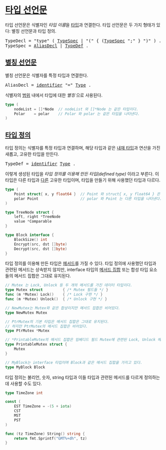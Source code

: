 # [타입 선언문](#type-declarations)

타입 선언문은 식별자인 *타입 이름*을 <a href="#Types">타입</a>과 연결한다. 타입 선언문은 두 가지 형태가 있다: 별칭 선언문과 타입 정의.

<pre>
<a id="TypeDecl">TypeDecl</a> = "type" ( <a href="#TypeSpec">TypeSpec</a> | "(" { (<a href="#TypeSpec">TypeSpec</a> ";" } ")" ) .
<a id="TypeSpec">TypeSpec</a> = <a href="#AliasDecl">AliasDecl</a> | <a href="#TypeDef">TypeDef</a> .
</pre>

## [별칭 선언문](#alias-declarations)

별칭 선언문은 식별자를 특정 타입과 연결한다.

<pre>
<a id="AliasDecl">AliasDecl</a> = <a href="/Lexical%20elements/identifiers.html#identifier">identifier</a> "=" <a href="#Type">Type</a> .
</pre>

식별자의 [범위](/Declarations%20and%20scope/) 내에서 타입에 대한 *별칭* 으로 사용된다.

```go
type (
    nodeList = []*Node  // nodeList 와 []*Node 는 같은 타입이다.
    Polar    = polar    // Polar 와 polar 는 같은 타입을 나타낸다.
)
```

## [타입 정의](#type-definitions)

타입 정의는 식별자를 특정 타입과 연결하며, 해당 타입과 같은 [내재 타입](/Types/)과 연산을 가진 새롭고, 고유한 타입을 만든다. 

<pre>
<a id="TypeDef">TypeDef</a> = <a href="/Lexical%20elements/identifiers.html#identifier">identifier</a> <a href="/Types/#Type">Type</a> .
</pre>

이렇게 생성된 타입을 *타입 정의를 이용해 만든 타입(defined type)* 이라고 부른다. 이 타입은 다른 타입과 [다른](Properties%20of%20types%20and%20values/type_identity.html) 고유한 타입이며, 타입을 만들기 위해 사용했던 타입과 다르다.

```go
type (
    Point struct{ x, y float64 }  // Point 와 struct{ x, y float64 } 은 다른 타입이다.
    polar Point                   // polar 와 Point 는 다른 타입을 나타낸다.
)

type TreeNode struct {
    left, right *TreeNode
    value *Comparable
}

type Block interface {
    BlockSize() int
    Encrypt(src, dst []byte)
    Decrypt(src, dst []byte)
}
```
타입 정의를 이용해 만든 타입은 [메서드](/Declarations%20and%20scope/method_declarations.html)를 가질 수 있다. 타입 정의에 사용했던 타입과 관련된 메서드는 상속받지 않지만, interface 타입의 [메서드 집합](/Types/method_sets.html) 또는 합성 타입 요소들의 메서드 집합은 그대로 유지된다.

```go
// Mutex 는 Lock, Unlock 등 두 개의 메서드를 가진 데이터 타입이다.
type Mutex struct         { /* Mutex 필드들 */ }
func (m *Mutex) Lock()    { /* Lock 구현 */ }
func (m *Mutex) Unlock()  { /* Unlock 구현 */ }

// NewMutex는 Mutex와 같은 합성이지만 메서드 집합은 비어있다.
type NewMutex Mutex

// PtrMutex의 기본 타입은 메서드 집합은 그대로 유지된다.
// 하지만 PtrMutex의 메서드 집합은 비어있다.
type PtrMutex *Mutex

// *PrintableMutex의 메서드 집합은 임베디드 필드 Mutex에 관련된 Lock, Unlock 메서드를 포함한다.
type PrintableMutex struct {
    Mutex
}

// MyBlock는 interface 타입이며 Block과 같은 메서드 집합을 가지고 있다.
type MyBlock Block
```

타입 정의는 불리언, 숫자, string 타입과 이들 타입과 관련된 메서드를 다르게 정의하는데 사용할 수도 있다.

```go
type TimeZone int

const (
    EST TimeZone = -(5 + iota)
    CST
    MST
    PST
)

func (tz TimeZone) String() string {
    return fmt.Sprintf("GMT%+dh", tz)
}
```
